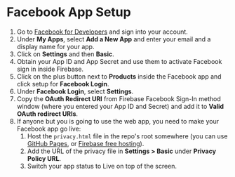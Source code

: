 # Facebook App Setup

1. Go to [Facebook for Developers](https://developers.facebook.com/) and sign into your account.
2. Under **My Apps**, select **Add a New App** and enter your email and a display name for your app.
3. Click on **Settings** and then **Basic**.
4. Obtain your App ID and App Secret and use them to activate Facebook sign in inside Firebase.
5. Click on the plus button next to **Products** inside the Facebook app and click setup for **Facebook Login**.
5. Under **Facebook Login**, select **Settings**.
6. Copy the **OAuth Redirect URI** from Firebase Facebook Sign-In method window (where you entered your App ID and Secret) and add it to **Valid OAuth redirect URIs**.
7. If anyone but you is going to use the web app, you need to make your Facebook app go live:
    1. Host the `privacy.html` file in the repo's root somewhere (you can use [GitHub Pages](https://pages.github.com/), or [Firebase free hosting](https://firebase.google.com/docs/hosting/)).
    2. Add the URL of the privacy file in **Settings > Basic** under **Privacy Policy URL**.
    3. Switch your app status to Live on top of the screen.
